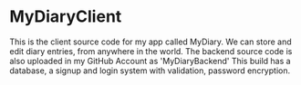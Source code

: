 # MyDiaryClient

This is the client source code for my app called MyDiary.
We can store and edit diary entries, from anywhere in the world. The backend source code is also uploaded in my GitHub Account as 'MyDiaryBackend'
This build has a database, a signup and login system with validation, password encryption.
